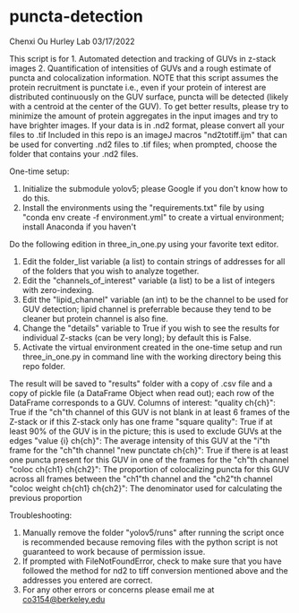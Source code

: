 # puncta-detection
Chenxi Ou Hurley Lab 03/17/2022

This script is for 1. Automated detection and tracking of GUVs in z-stack images 2. Quantification of intensities of GUVs and a rough estimate of puncta and colocalization information. NOTE that this script assumes the protein recruitment is punctate i.e., even if your protein of interest are distributed continuously on the GUV surface, puncta will be detected (likely with a centroid at the center of the GUV).
To get better results, please try to minimize the amount of protein aggregates in the input images and try to have brighter images. 
If your data is in .nd2 format, please convert all your files to .tif Included in this repo is an imageJ macros "nd2totiff.ijm" that can be used for converting .nd2 files to .tif files; when prompted, choose the folder that contains your .nd2 files.

One-time setup:
1. Initialize the submodule yolov5; please Google if you don't know how to do this. 
2. Install the environments using the "requirements.txt" file by using "conda env create -f environment.yml" to create a virtual environment; install Anaconda if you haven't

Do the following edition in three_in_one.py using your favorite text editor.
1. Edit the folder_list variable (a list) to contain strings of addresses for all of the folders that you wish to analyze together.
2. Edit the "channels_of_interest" variable (a list) to be a list of integers with zero-indexing.
3. Edit the "lipid_channel" variable (an int) to be the channel to be used for GUV detection; lipid channel is preferrable because they tend to be cleaner but protein channel is also fine.
4. Change the "details" variable to True if you wish to see the results for individual Z-stacks (can be very long); by default this is False.
5. Activate the virtual environment created in the one-time setup and run three_in_one.py in command line with the working directory being this repo folder.

The result will be saved to "results" folder with a copy of .csv file and a copy of pickle file (a DataFrame Object when read out); each row of the DataFrame corresponds to a GUV.
Columns of interest:
"quality ch{ch}": True if the "ch"th channel of this GUV is not blank in at least 6 frames of the Z-stack or if this Z-stack only has one frame
"square quality": True if at least 90% of the GUV is in the picture; this is used to exclude GUVs at the edges
"value {i} ch{ch}": The average intensity of this GUV at the "i"th frame for the "ch"th channel
"new punctate ch{ch}": True if there is at least one puncta present for this GUV in one of the frames for the "ch"th channel
"coloc ch{ch1} ch{ch2}": The proportion of colocalizing puncta for this GUV across all frames between the "ch1"th channel and the "ch2"th channel
"coloc weight ch{ch1} ch{ch2}": The denominator used for calculating the previous proportion

Troubleshooting:
1. Manually remove the folder "yolov5/runs" after running the script once is recommended because removing files with the python script is not guaranteed to work because of permission issue.
2. If prompted with FileNotFoundError, check to make sure that you have followed the method for nd2 to tiff conversion mentioned above and the addresses you entered are correct.
3. For any other errors or concerns please email me at co3154@berkeley.edu